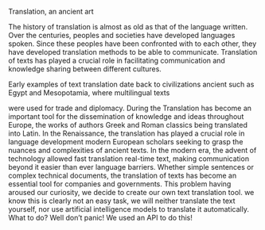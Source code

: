 Translation, an ancient art

The history of translation is almost as old as that of the language
written. Over the centuries, peoples and societies have developed
languages spoken. Since these peoples have been confronted with
to each other, they have developed translation methods to
be able to communicate. Translation of texts has played a crucial role in
facilitating communication and knowledge sharing between
different cultures.

Early examples of text translation date back to civilizations
ancient such as Egypt and Mesopotamia, where multilingual texts


were used for trade and diplomacy. During the
Translation has become an important tool for the dissemination of
knowledge and ideas throughout Europe, the works of authors
Greek and Roman classics being translated into Latin. In the Renaissance, the
translation has played a crucial role in language development
modern European scholars seeking to grasp the nuances and
complexities of ancient texts.
In the modern era, the advent of technology allowed fast translation
real-time text, making communication beyond it easier than ever
language barriers.
Whether simple sentences or complex technical documents, the
translation of texts has become an essential tool for
companies and governments.
This problem having aroused our curiosity, we decide to create our
own text translation tool. we know this is clearly not
an easy task, we will neither translate the text yourself, nor use artificial intelligence models to translate it automatically. What to do? Well don’t panic! We used an API to do this!
